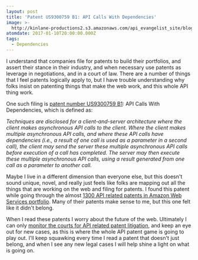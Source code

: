 ```yaml
---
layout: post
title: 'Patent US9300759 B1: API Calls With Dependencies'
image: >-
  http://kinlane-productions2.s3.amazonaws.com/api_evangelist_site/blog/screen_shot_2017_01_09_at_11.11.55_pm.png
atomdate: 2017-01-10T20:00:00.000Z
tags:
  - Dependencies
---
```

I understand that companies file for patents to build their portfolios, and assert their stance in their industry, and when necessary use patents as leverage in negotiations, and in a court of law. There are a number of things that I feel patents logically apply to, but I have trouble understanding why folks insist on patenting things that make the web work, and this whole API thing work.

One such filing is [patent number US9300759 B1](http://patft.uspto.gov/netacgi/nph-Parser?Sect2=PTO1&Sect2=HITOFF&p=1&u=/netahtml/PTO/search-bool.html&r=1&f=G&l=50&d=PALL&RefSrch=yes&Query=PN/9300759): API Calls With Dependencies, which is defined as:

_Techniques are disclosed for a client-and-server architecture where the client makes asynchronous API calls to the client. Where the client makes multiple asynchronous API calls, and where these API calls have dependencies (i.e., a result of one call is used as a parameter in a second call), the client may send the server these multiple asynchronous API calls before execution of a call has completed. The server may then execute these multiple asynchronous API calls, using a result generated from one call as a parameter to another call._

Maybe I live in a different dimension than everyone else, but this doesn't sound unique, novel, and really just feels like folks are mapping out all the things that are working on the web and filing for patents. I found this patent while going through the almost [1300 API related patents in Amazon Web Services portfolio](http://amazon.patents.apievangelist.com/). Many of their patents make sense to me, but this one felt like it didn't belong.

When I read these patents I worry about the future of the web. Ultimately I can only [monitor the courts for API related patent litigation](https://www.courtlistener.com/?q=%22application+programming+interface%22&type=o&order_by=dateFiled+desc&stat_Precedential=on), and keep an eye out for new cases, as this is where the whole API patent game is going to play out. I'll keep squawking every time I read a patent that doesn't just belong, and when I see any new legal cases I will help shine a light on what is going on.